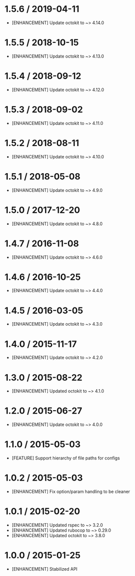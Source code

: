 # 1.5.6 / 2019-04-11

* [ENHANCEMENT] Update octokit to ~> 4.14.0

# 1.5.5 / 2018-10-15

* [ENHANCEMENT] Update octokit to ~> 4.13.0

# 1.5.4 / 2018-09-12

* [ENHANCEMENT] Update octokit to ~> 4.12.0

# 1.5.3 / 2018-09-02

* [ENHANCEMENT] Update octokit to ~> 4.11.0

# 1.5.2 / 2018-08-11

* [ENHANCEMENT] Update octokit to ~> 4.10.0

# 1.5.1 / 2018-05-08

* [ENHANCEMENT] Update octokit to ~> 4.9.0

# 1.5.0 / 2017-12-20

* [ENHANCEMENT] Update octokit to ~> 4.8.0

# 1.4.7 / 2016-11-08

* [ENHANCEMENT] Update octokit to ~> 4.6.0

# 1.4.6 / 2016-10-25

* [ENHANCEMENT] Update octokit to ~> 4.4.0

# 1.4.5 / 2016-03-05

* [ENHANCEMENT] Update octokit to ~> 4.3.0

# 1.4.0 / 2015-11-17

* [ENHANCEMENT] Update octokit to ~> 4.2.0

# 1.3.0 / 2015-08-22

* [ENHANCEMENT] Updated octokit to ~> 4.1.0

# 1.2.0 / 2015-06-27

* [ENHANCEMENT] Update octokit to ~> 4.0.0

# 1.1.0 / 2015-05-03

* [FEATURE] Support hierarchy of file paths for configs

# 1.0.2 / 2015-05-03

* [ENHANCEMENT] Fix option/param handling to be cleaner

# 1.0.1 / 2015-02-20

* [ENHANCEMENT] Updated rspec to ~> 3.2.0
* [ENHANCEMENT] Updated rubocop to ~> 0.29.0
* [ENHANCEMENT] Updated octokit to ~> 3.8.0

# 1.0.0 / 2015-01-25

* [ENHANCEMENT] Stabilized API

